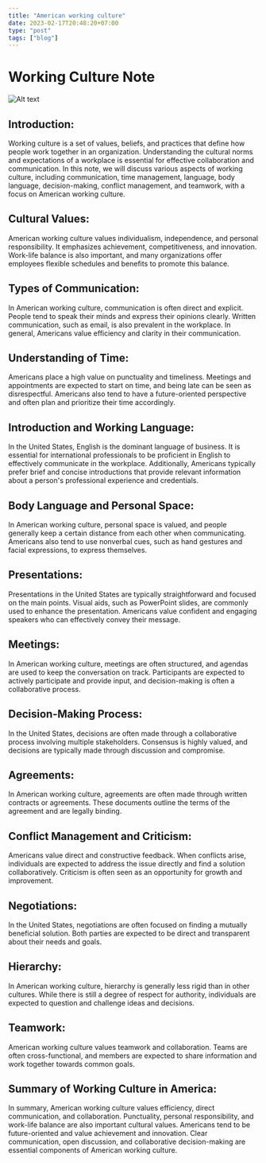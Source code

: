 ```yaml
---
title: "American working culture"
date: 2023-02-17T20:48:20+07:00
type: "post"
tags: ["blog"]
---
```





# Working Culture Note

![Alt text](https://media.tenor.com/BH4hfC1iP7wAAAAM/charles-reese-welcome-to-america.gif "Title")

## Introduction:
Working culture is a set of values, beliefs, and practices that define how people work together in an organization. Understanding the cultural norms and expectations of a workplace is essential for effective collaboration and communication. In this note, we will discuss various aspects of working culture, including communication, time management, language, body language, decision-making, conflict management, and teamwork, with a focus on American working culture.

## Cultural Values:

American working culture values individualism, independence, and personal responsibility. It emphasizes achievement, competitiveness, and innovation. Work-life balance is also important, and many organizations offer employees flexible schedules and benefits to promote this balance.

## Types of Communication:

In American working culture, communication is often direct and explicit. People tend to speak their minds and express their opinions clearly. Written communication, such as email, is also prevalent in the workplace. In general, Americans value efficiency and clarity in their communication.

## Understanding of Time:

Americans place a high value on punctuality and timeliness. Meetings and appointments are expected to start on time, and being late can be seen as disrespectful. Americans also tend to have a future-oriented perspective and often plan and prioritize their time accordingly.

## Introduction and Working Language:
In the United States, English is the dominant language of business. It is essential for international professionals to be proficient in English to effectively communicate in the workplace. Additionally, Americans typically prefer brief and concise introductions that provide relevant information about a person's professional experience and credentials.

## Body Language and Personal Space:
In American working culture, personal space is valued, and people generally keep a certain distance from each other when communicating. Americans also tend to use nonverbal cues, such as hand gestures and facial expressions, to express themselves.

## Presentations:
Presentations in the United States are typically straightforward and focused on the main points. Visual aids, such as PowerPoint slides, are commonly used to enhance the presentation. Americans value confident and engaging speakers who can effectively convey their message.

## Meetings:
In American working culture, meetings are often structured, and agendas are used to keep the conversation on track. Participants are expected to actively participate and provide input, and decision-making is often a collaborative process.

## Decision-Making Process:

In the United States, decisions are often made through a collaborative process involving multiple stakeholders. Consensus is highly valued, and decisions are typically made through discussion and compromise.

## Agreements:

In American working culture, agreements are often made through written contracts or agreements. These documents outline the terms of the agreement and are legally binding.

## Conflict Management and Criticism:

Americans value direct and constructive feedback. When conflicts arise, individuals are expected to address the issue directly and find a solution collaboratively. Criticism is often seen as an opportunity for growth and improvement.

## Negotiations:

In the United States, negotiations are often focused on finding a mutually beneficial solution. Both parties are expected to be direct and transparent about their needs and goals.

## Hierarchy:

In American working culture, hierarchy is generally less rigid than in other cultures. While there is still a degree of respect for authority, individuals are expected to question and challenge ideas and decisions.

## Teamwork:

American working culture values teamwork and collaboration. Teams are often cross-functional, and members are expected to share information and work together towards common goals.

## Summary of Working Culture in America:

In summary, American working culture values efficiency, direct communication, and collaboration. Punctuality, personal responsibility, and work-life balance are also important cultural values. Americans tend to be future-oriented and value achievement and innovation. Clear communication, open discussion, and collaborative decision-making are essential components of American working culture.
